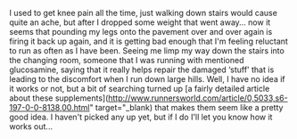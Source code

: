 I used to get knee pain all the time, just walking down stairs would cause quite an ache, but after I dropped some weight that went away... now it seems that pounding my legs onto the pavement over and over again is firing it back up again, and it is getting bad enough that I'm feeling reluctant to run as often as I have been. Seeing me limp my way down the stairs into the changing room, someone that I was running with mentioned glucosamine, saying that it really helps repair the damaged &#8216;stuff' that is leading to the discomfort when I run down large hills. Well, I have no idea if it works or not, but a bit of searching turned up [a fairly detailed article about these supplements](http://www.runnersworld.com/article/0,5033,s6-197-0-0-8138,00.html" target="_blank) that makes them seem like a pretty good idea. I haven't picked any up yet, but if I do I'll let you know how it works out...
